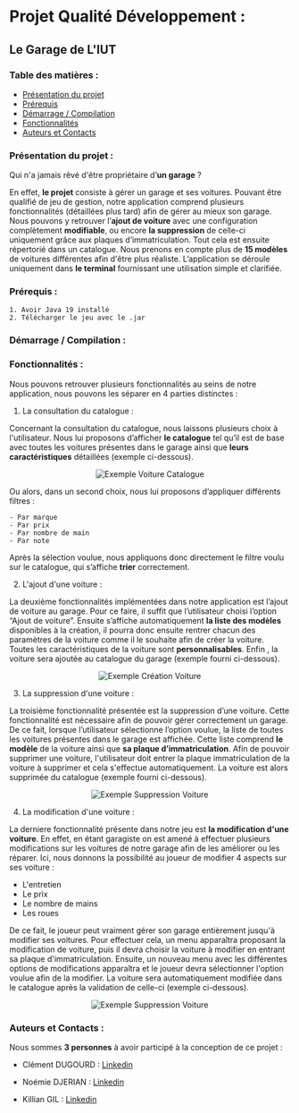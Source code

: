 # Projet Qualité Développement :
## Le Garage de L'IUT

### Table des matières :
* [Présentation du projet](#Presentation)
* [Prérequis](#prerequis)
* [Démarrage / Compilation](#demarrage)
* [Fonctionnalités](#fonctionnalites)
* [Auteurs et Contacts](#auteurcontact) 

### Présentation du projet : <a id="Presentation"></a>

Qui n'a jamais rêvé d'être propriétaire d’**un garage** ? 

En effet, **le projet** consiste à gérer un garage et ses voitures. Pouvant être qualifié de jeu de gestion, notre application comprend plusieurs fonctionnalités (détaillées plus tard) afin de gérer au mieux son garage. Nous pouvons y retrouver l’**ajout de voiture** avec une configuration complètement **modifiable**, ou encore **la suppression** de celle-ci uniquement grâce aux plaques d’immatriculation. Tout cela est ensuite répertorié dans un catalogue. Nous prenons en compte plus de **15 modèles** de voitures différentes afin d'être plus réaliste. L’application se déroule uniquement dans **le terminal** fournissant une utilisation simple et clarifiée.   

### Prérequis : <a id="prerequis"></a>

```
1. Avoir Java 19 installé
2. Télécharger le jeu avec le .jar
```


### Démarrage / Compilation : <a id="demarrage"></a>





### Fonctionnalités : <a id="fonctionnalites"></a>

Nous pouvons retrouver plusieurs fonctionnalités au seins de notre application, nous pouvons les séparer en 4 parties distinctes : 

1. La consultation du catalogue : 

Concernant la consultation du catalogue, nous laissons plusieurs choix à l'utilisateur. Nous lui proposons d’afficher **le catalogue** tel qu’il est de base avec toutes les voitures présentes dans le garage ainsi que **leurs caractéristiques** détaillées (exemple ci-dessous). 
<p align="center">
  <img src="https://www.cjoint.com/doc/22_12/LLmjctP1fJg_Capture-d’écran-2022-12-12-à-10.01.31.png" alt="Exemple Voiture Catalogue"/>
</p>

Ou alors, dans un second choix, nous lui proposons d’appliquer différents filtres  : 
```
- Par marque 
- Par prix
- Par nombre de main
- Par note 
```

Après la sélection voulue, nous appliquons donc directement le filtre voulu sur le catalogue, qui s’affiche **trier** correctement. 

2. L'ajout d'une voiture : 

La deuxième fonctionnalités implémentées dans notre application est l’ajout de voiture au garage. Pour ce faire, il suffit que l’utilisateur choisi l’option “Ajout de voiture”. Ensuite s’affiche automatiquement **la liste des modèles** disponibles à la création, il pourra donc ensuite rentrer chacun des paramètres de la voiture comme il le souhaite afin de créer la voiture. Toutes les caractéristiques de la voiture sont **personnalisables**. Enfin , la voiture sera ajoutée au catalogue du garage (exemple fourni ci-dessous). 
<p align="center">
  <img src="https://www.cjoint.com/doc/22_12/LLmjQO42bas_Capture-d’écran-2022-12-12-à-10.40.24-2.png" alt="Exemple Création Voiture"/>
</p>

3. La suppression d'une voiture : 

La troisième fonctionnalité présentée est la suppression d’une voiture. Cette fonctionnalité est nécessaire afin de pouvoir gérer correctement un garage. De ce fait, lorsque l’utilisateur sélectionne l’option voulue, la liste de toutes les voitures présentes dans le garage est affichée. Cette liste comprend **le modèle** de la voiture ainsi que **sa plaque d’immatriculation**. Afin de pouvoir supprimer une voiture, l'utilisateur doit entrer la plaque immatriculation de la voiture à supprimer et cela s'effectue automatiquement. La voiture est alors supprimée du catalogue (exemple fourni ci-dessous). 
<p align="center">
  <img src="https://www.cjoint.com/doc/22_12/LLmj22Rkeys_Capture-d’écran-2022-12-12-à-10.54.10.png" alt="Exemple Suppression Voiture"/>
</p>

4. La modification d'une voiture : 

La derniere fonctionnalité présente dans notre jeu est **la modification d'une voiture**. En effet, en étant garagiste on est amené à effectuer plusieurs modifications sur les voitures de notre garage afin de les améliorer ou les réparer. Ici, nous donnons la possibilité au joueur de modifier 4 aspects sur ses voiture : 

* L'entretien
* Le prix 
* Le nombre de mains 
* Les roues 

De ce fait, le joueur peut vraiment gérer son garage entièrement jusqu'à modifier ses voitures. Pour effectuer cela, un menu apparaîtra proposant la modification de voiture, puis il devra choisir la voiture à modifier en entrant sa plaque d'immatriculation. Ensuite, un nouveau menu avec les différentes options de modifications apparaîtra et le joueur devra sélectionner l'option voulue afin de la modifier. La voiture sera automatiquement modifiée dans le catalogue après la validation de celle-ci (exemple ci-dessous). 
<p align="center">
  <img src="https://www.cjoint.com/doc/22_12/LLojoBjwLMy_Capture-d’écran-2022-12-14-à-10.13.40.png" alt="Exemple Suppression Voiture"/>
</p>

### Auteurs et Contacts : <a id="auteurcontact"></a>

Nous sommes **3 personnes** à avoir participé à la conception de ce projet : 

* Clément DUGOURD : <a href="https://www.linkedin.com/in/cl%C3%A9ment-dugourd-157374223"> Linkedin </a>
 
* Noémie DJERIAN : <a href="https://www.linkedin.com/in/no%C3%A9mie-djerian-916211230"> Linkedin </a>
 
* Killian GIL : <a href="https://www.linkedin.com/in/killian-gil-169b45183"> Linkedin </a>
